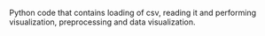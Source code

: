 Python code that contains loading of csv, reading it and performing visualization, preprocessing and data visualization.
